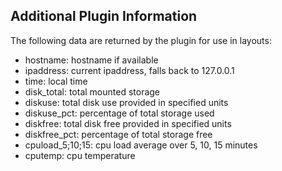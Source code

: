 ## Additional Plugin Information

The following data are returned by the plugin for use in layouts:
* hostname: hostname if available
* ipaddress: current ipaddress, falls back to 127.0.0.1
* time: local time
* disk_total: total mounted storage
* diskuse: total disk use provided in specified units
* diskuse_pct: percentage of total storage used
* diskfree: total disk free provided in specified units
* diskfree_pct: percentage of total storage free
* cpuload_5;10;15: cpu load average over 5, 10, 15 minutes
* cputemp: cpu temperature
